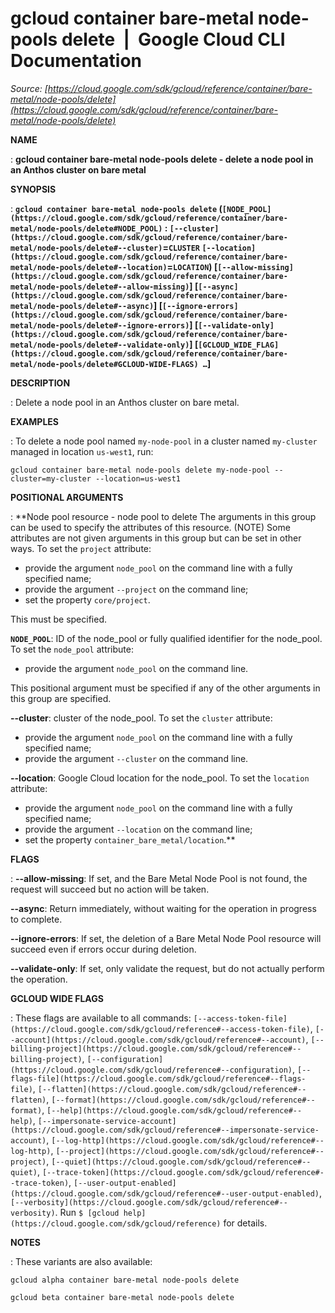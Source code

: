 # gcloud container bare-metal node-pools delete  |  Google Cloud CLI Documentation

*Source: [https://cloud.google.com/sdk/gcloud/reference/container/bare-metal/node-pools/delete](https://cloud.google.com/sdk/gcloud/reference/container/bare-metal/node-pools/delete)*

**NAME**

: **gcloud container bare-metal node-pools delete - delete a node pool in an Anthos cluster on bare metal**

**SYNOPSIS**

: **`gcloud container bare-metal node-pools delete` (`[NODE_POOL](https://cloud.google.com/sdk/gcloud/reference/container/bare-metal/node-pools/delete#NODE_POOL)` : `[--cluster](https://cloud.google.com/sdk/gcloud/reference/container/bare-metal/node-pools/delete#--cluster)`=`CLUSTER` `[--location](https://cloud.google.com/sdk/gcloud/reference/container/bare-metal/node-pools/delete#--location)`=`LOCATION`) [`[--allow-missing](https://cloud.google.com/sdk/gcloud/reference/container/bare-metal/node-pools/delete#--allow-missing)`] [`[--async](https://cloud.google.com/sdk/gcloud/reference/container/bare-metal/node-pools/delete#--async)`] [`[--ignore-errors](https://cloud.google.com/sdk/gcloud/reference/container/bare-metal/node-pools/delete#--ignore-errors)`] [`[--validate-only](https://cloud.google.com/sdk/gcloud/reference/container/bare-metal/node-pools/delete#--validate-only)`] [`[GCLOUD_WIDE_FLAG](https://cloud.google.com/sdk/gcloud/reference/container/bare-metal/node-pools/delete#GCLOUD-WIDE-FLAGS) …`]**

**DESCRIPTION**

: Delete a node pool in an Anthos cluster on bare metal.

**EXAMPLES**

: To delete a node pool named ``my-node-pool`` in
a cluster named ``my-cluster`` managed in
location ``us-west1``, run:

```
gcloud container bare-metal node-pools delete my-node-pool --cluster=my-cluster --location=us-west1
```

**POSITIONAL ARGUMENTS**

: **Node pool resource - node pool to delete The arguments in this group can be used
to specify the attributes of this resource. (NOTE) Some attributes are not given
arguments in this group but can be set in other ways.
To set the `project` attribute:

- provide the argument `node_pool` on the command line with a fully
specified name;
- provide the argument `--project` on the command line;
- set the property `core/project`.

This must be specified.

**`NODE_POOL`**:
ID of the node_pool or fully qualified identifier for the node_pool.
To set the `node_pool` attribute:

- provide the argument `node_pool` on the command line.

This positional argument must be specified if any of the other arguments in this
group are specified.

**--cluster**:
cluster of the node_pool.
To set the `cluster` attribute:

- provide the argument `node_pool` on the command line with a fully
specified name;
- provide the argument `--cluster` on the command line.

**--location**:
Google Cloud location for the node_pool.
To set the `location` attribute:

- provide the argument `node_pool` on the command line with a fully
specified name;
- provide the argument `--location` on the command line;
- set the property `container_bare_metal/location`.**

**FLAGS**

: **--allow-missing**:
If set, and the Bare Metal Node Pool is not found, the request will succeed but
no action will be taken.

**--async**:
Return immediately, without waiting for the operation in progress to complete.

**--ignore-errors**:
If set, the deletion of a Bare Metal Node Pool resource will succeed even if
errors occur during deletion.

**--validate-only**:
If set, only validate the request, but do not actually perform the operation.

**GCLOUD WIDE FLAGS**

: These flags are available to all commands: `[--access-token-file](https://cloud.google.com/sdk/gcloud/reference#--access-token-file)`,
`[--account](https://cloud.google.com/sdk/gcloud/reference#--account)`, `[--billing-project](https://cloud.google.com/sdk/gcloud/reference#--billing-project)`,
`[--configuration](https://cloud.google.com/sdk/gcloud/reference#--configuration)`,
`[--flags-file](https://cloud.google.com/sdk/gcloud/reference#--flags-file)`,
`[--flatten](https://cloud.google.com/sdk/gcloud/reference#--flatten)`, `[--format](https://cloud.google.com/sdk/gcloud/reference#--format)`, `[--help](https://cloud.google.com/sdk/gcloud/reference#--help)`, `[--impersonate-service-account](https://cloud.google.com/sdk/gcloud/reference#--impersonate-service-account)`,
`[--log-http](https://cloud.google.com/sdk/gcloud/reference#--log-http)`,
`[--project](https://cloud.google.com/sdk/gcloud/reference#--project)`, `[--quiet](https://cloud.google.com/sdk/gcloud/reference#--quiet)`, `[--trace-token](https://cloud.google.com/sdk/gcloud/reference#--trace-token)`, `[--user-output-enabled](https://cloud.google.com/sdk/gcloud/reference#--user-output-enabled)`,
`[--verbosity](https://cloud.google.com/sdk/gcloud/reference#--verbosity)`.
Run `$ [gcloud help](https://cloud.google.com/sdk/gcloud/reference)` for details.

**NOTES**

: These variants are also available:

```
gcloud alpha container bare-metal node-pools delete
```

```
gcloud beta container bare-metal node-pools delete
```